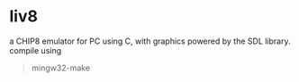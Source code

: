 # liv8
a CHIP8 emulator for PC using C, with graphics powered by the SDL library. 
compile using
 > mingw32-make
